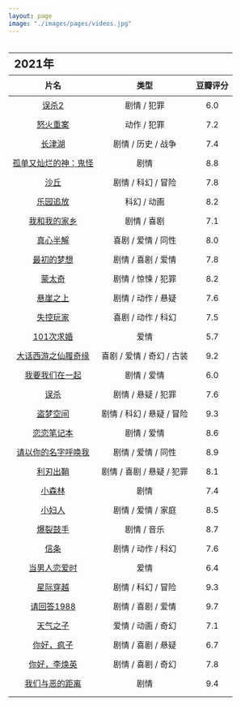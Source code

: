 ```yaml
---
layout: page
image: "./images/pages/videos.jpg"
---
```

<table style="line-height:32px;width:100%; height:100%; margin: 0 auto;text-align:center;border-bottom:1px solid;">
    <thead>
		<tr>
			<th colspan="4" style="text-align:left;font-size:22px;">2021年</th>
		</tr>
        <tr style="border-bottom:1px solid; border-top:1px solid;">
    　       <th>片名</th>
             <th>类型</th>
             <th>豆瓣评分</th>
        </tr>
　　</thead>
    <tbody>
		<tr>
	　　　　　<td><a href="https://movie.douban.com/subject/35068653/" target="_blank">误杀2</a></td>
	　　　　　<td>剧情 / 犯罪</td>
	　　　　　<td>6.0</td>
	　　</tr>
		<tr>
	　　　　　<td><a href="https://movie.douban.com/subject/30174085/" target="_blank">怒火重案</a></td>
	　　　　　<td>动作 / 犯罪</td>
	　　　　　<td>7.2</td>
	　　</tr>
		<tr>
	　　　　　<td><a href="https://movie.douban.com/subject/25845392/" target="_blank">长津湖</a></td>
	　　　　　<td>剧情 / 历史 / 战争</td>
	　　　　　<td>7.4</td>
	　　</tr>
		<tr>
	　　　　　<td><a href="https://movie.douban.com/subject/26761935/" target="_blank">孤单又灿烂的神：鬼怪</a></td>
	　　　　　<td>剧情</td>
	　　　　　<td>8.8</td>
	　　</tr>
	　　<tr>
	　　　　　<td><a href="https://book.douban.com/subject/35585201/" target="_blank">沙丘</a></td>
	　　　　　<td>剧情 / 科幻 / 冒险</td>
	　　　　　<td>7.8</td>
	　　</tr>
	　　<tr>
	　　　　　<td><a href="https://movie.douban.com/subject/10558440/" target="_blank">乐园追放</a></td>
	　　　　　<td>科幻 / 动画</td>
	　　　　　<td>8.2</td>
	　　</tr>
	　　<tr>
	　　　　　<td><a href="https://movie.douban.com/subject/35051512/" target="_blank">我和我的家乡</a></td>
	　　　　　<td>剧情 / 喜剧</td>
	　　　　　<td>7.1</td>
	　　</tr>
	　　<tr>
	　　　　　<td><a href="https://movie.douban.com/subject/33420285/" target="_blank">真心半解</a></td>
	　　　　　<td>喜剧 / 爱情 / 同性</td>
	　　　　　<td>8.0</td>
	　　</tr>
	　　<tr>
	　　　　　<td><a href="https://movie.douban.com/subject/34787747/" target="_blank">最初的梦想</a></td>
	　　　　　<td>剧情 / 喜剧 / 爱情</td>
	　　　　　<td>7.8</td>
	　　</tr>
	　　<tr>
	　　　　　<td><a href="https://movie.douban.com/subject/21937438/" target="_blank">蒙太奇</a></td>
	　　　　　<td>剧情 / 惊悚 / 犯罪</td>
	　　　　　<td>8.2</td>
	　　</tr>
	　　<tr>
	　　　　　<td><a href="https://movie.douban.com/subject/32493124/" target="_blank">悬崖之上</a></td>
	　　　　　<td>剧情 / 动作 / 悬疑</td>
	　　　　　<td>7.6</td>
	　　</tr>
	　　<tr>
	　　　　　<td><a href="https://movie.douban.com/subject/30337388/" target="_blank">失控玩家</a></td>
	　　　　　<td>喜剧 / 动作 / 科幻</td>
	　　　　　<td>7.5</td>
	　　</tr>
	　　<tr>
	　　　　　<td><a href="https://movie.douban.com/subject/5319835/" target="_blank">101次求婚</a></td>
	　　　　　<td>爱情</td>
	　　　　　<td>5.7</td>
	　　</tr>
	　　<tr>
	　　　　　<td><a href="https://movie.douban.com/subject/1292213/" target="_blank">大话西游之仙履奇缘</a></td>
	　　　　　<td>喜剧 / 爱情 / 奇幻 / 古装</td>
	　　　　　<td>9.2</td>
	　　</tr>
	　　<tr>
	　　　　　<td><a href="https://movie.douban.com/subject/25881778/" target="_blank">我要我们在一起</a></td>
	　　　　　<td>剧情 / 爱情</td>
	　　　　　<td>6.0</td>
	　　</tr>
		<tr>
	　　　　　<td><a href="https://movie.douban.com/subject/30176393/" target="_blank">误杀</a></td>
	　　　　　<td>剧情 / 悬疑 / 犯罪</td>
	　　　　　<td>7.6</td>
	　　</tr>
		　　<tr>
	　　　　　<td><a href="https://movie.douban.com/subject/3541415/" target="_blank">盗梦空间</a></td>
	　　　　　<td>剧情 / 科幻 / 悬疑 / 冒险</td>
	　　　　　<td>9.3</td>
	　　</tr>
		<tr>
	　　　　　<td><a href="https://movie.douban.com/subject/1309163/" target="_blank">恋恋笔记本</a></td>
	　　　　　<td>剧情 / 爱情</td>
	　　　　　<td>8.6</td>
	　　</tr>
		　　<tr>
	　　　　　<td><a href="https://movie.douban.com/subject/26799731/" target="_blank">请以你的名字呼唤我</a></td>
	　　　　　<td>剧情 / 爱情 / 同性</td>
	　　　　　<td>8.9</td>
	　　</tr>
		<tr>
	　　　　　<td><a href="https://movie.douban.com/subject/30318116/" target="_blank">利刃出鞘</a></td>
	　　　　　<td>剧情 / 喜剧 / 悬疑 / 犯罪</td>
	　　　　　<td>8.1</td>
	　　</tr>
		　　<tr>
	　　　　　<td><a href="https://movie.douban.com/subject/26877492/" target="_blank">小森林</a></td>
	　　　　　<td>剧情</td>
	　　　　　<td>7.4</td>
	　　</tr>
		<tr>
	　　　　　<td><a href="https://movie.douban.com/subject/1298522/" target="_blank">小妇人</a></td>
	　　　　　<td>剧情 / 爱情 / 家庭</td>
	　　　　　<td>8.5</td>
	　　</tr>
		<tr>
	　　　　　<td><a href="https://movie.douban.com/subject/25773932/" target="_blank">爆裂鼓手</a></td>
	　　　　　<td>剧情 / 音乐</td>
	　　　　　<td>8.7</td>
	　　</tr>
		<tr>
	　　　　　<td><a href="https://movie.douban.com/subject/30444960/" target="_blank">信条</a></td>
	　　　　　<td>剧情 / 动作 / 科幻</td>
	　　　　　<td>7.6</td>
	　　</tr>
		<tr>
	　　　　　<td><a href="https://movie.douban.com/subject/35198827/" target="_blank">当男人恋爱时</a></td>
	　　　　　<td>爱情</td>
	　　　　　<td>6.4</td>
	　　</tr>
		<tr>
	　　　　　<td><a href="https://movie.douban.com/subject/1889243/" target="_blank">星际穿越</a></td>
	　　　　　<td>剧情 / 科幻 / 冒险</td>
	　　　　　<td>9.3</td>
	　　</tr>
		<tr>
	　　　　　<td><a href="https://movie.douban.com/subject/26302614/" target="_blank">请回答1988</a></td>
	　　　　　<td>剧情 / 喜剧 / 爱情</td>
	　　　　　<td>9.7</td>
	　　</tr>
		<tr>
	　　　　　<td><a href="https://movie.douban.com/subject/30402296/" target="_blank">天气之子</a></td>
	　　　　　<td>爱情 / 动画 / 奇幻</td>
	　　　　　<td>7.1</td>
	　　</tr>
		<tr>
	　　　　　<td><a href="https://movie.douban.com/subject/26696879/" target="_blank">你好，疯子</a></td>
	　　　　　<td>剧情 / 喜剧 / 悬疑</td>
	　　　　　<td>6.7</td>
	　　</tr>
		<tr>
	　　　　　<td><a href="https://movie.douban.com/subject/34841067/" target="_blank">你好，李焕英</a></td>
	　　　　　<td>剧情 / 喜剧 / 奇幻</td>
	　　　　　<td>7.8</td>
	　　</tr>
		<tr>
	　　　　　<td><a href="https://movie.douban.com/subject/30181230/" target="_blank">我们与恶的距离</a></td>
	　　　　　<td>剧情</td>
	　　　　　<td>9.4</td>
	　　</tr>
		<tr>
	　　　　　<td><a href="" target="_blank"></a></td>
	　　　　　<td></td>
	　　　　　<td></td>
	　　</tr>
	</tbody>
</table>

<br/>
<table style="line-height:32px;width:100%; height:100%; margin: 0 auto;text-align:center;border-bottom:1px solid;">
    <thead>
		<tr>
			<th colspan="4" style="text-align:left;font-size:22px;">2020年</th>
		</tr>
        <tr style="border-bottom:1px solid; border-top:1px solid;">
    　       <th>片名</th>
             <th>类型</th>
             <th>豆瓣评分</th>
        </tr>
　　</thead>
    <tbody>
		<tr>
	　　　　　<td><a href="https://movie.douban.com/subject/30128916/" target="_blank">夺冠</a></td>
	　　　　　<td>剧情 / 运动</td>
	　　　　　<td>7.2</td>
	　　</tr>
		<tr>
	　　　　　<td><a href="https://movie.douban.com/subject/27060077/" target="_blank">绿皮书</a></td>
	　　　　　<td>剧情 / 喜剧 / 音乐 / 传记</td>
	　　　　　<td>8.9</td>
	　　</tr>
		<tr>
	　　　　　<td><a href="https://movie.douban.com/subject/1652592/" target="_blank">阿里塔：战斗天使</a></td>
	　　　　　<td>动作 / 科幻 / 冒险</td>
	　　　　　<td>7.5</td>
	　　</tr>
		<tr>
	　　　　　<td><a href="https://movie.douban.com/subject/30269016/" target="_blank">半个喜剧</a></td>
	　　　　　<td>喜剧 / 爱情</td>
	　　　　　<td>7.3</td>
	　　</tr>
		<tr>
	　　　　　<td><a href="https://movie.douban.com/subject/30482645/" target="_blank">数码宝贝:最后的进化</a></td>
	　　　　　<td>动画 / 冒险</td>
	　　　　　<td>7.3</td>
	　　</tr>
		<tr>
	　　　　　<td><a href="https://movie.douban.com/subject/30327897/" target="_blank">漫长的告别</a></td>
	　　　　　<td>剧情 / 家庭</td>
	　　　　　<td>7.7</td>
	　　</tr>
		<tr>
	　　　　　<td><a href="https://movie.douban.com/subject/27150283/" target="_blank">狼嚎</a></td>
	　　　　　<td>动作 / 科幻 / 惊悚 / 冒险</td>
	　　　　　<td>7.2</td>
	　　</tr>
		<tr>
	　　　　　<td><a href="https://movie.douban.com/subject/6538866/" target="_blank">极速车王</a></td>
	　　　　　<td>剧情 / 传记 / 运动</td>
	　　　　　<td>8.5</td>
	　　</tr>
		<tr>
	　　　　　<td><a href="https://movie.douban.com/subject/30462527/" target="_blank">基督圣体</a></td>
	　　　　　<td>剧情</td>
	　　　　　<td>7.7</td>
	　　</tr>
		<tr>
	　　　　　<td><a href="https://movie.douban.com/subject/26709258/" target="_blank">罗小黑战记</a></td>
	　　　　　<td>动作 / 动画 / 奇幻</td>
	　　　　　<td>8.1</td>
	　　</tr>
		<tr>
	　　　　　<td><a href="https://movie.douban.com/subject/26683290/" target="_blank">你的名字</a></td>
	　　　　　<td>剧情 / 爱情 / 动画</td>
	　　　　　<td>8.5</td>
	　　</tr>
		<tr>
	　　　　　<td><a href="" target="_blank"></a></td>
	　　　　　<td></td>
	　　　　　<td></td>
	　　</tr>
		<tr>
	　　　　　<td><a href="" target="_blank"></a></td>
	　　　　　<td></td>
	　　　　　<td></td>
	　　</tr>
		<tr>
	　　　　　<td><a href="" target="_blank"></a></td>
	　　　　　<td></td>
	　　　　　<td></td>
	　　</tr>
	</tbody>
</table>

<br/>
<table style="line-height:32px;width:100%; height:100%; margin: 0 auto;text-align:center;border-bottom:1px solid;">
    <thead>
		<tr>
			<th colspan="4" style="text-align:left;font-size:22px;">之前</th>
		</tr>
        <tr style="border-bottom:1px solid; border-top:1px solid;">
    　       <th>片名</th>
             <th>类型</th>
             <th>豆瓣评分</th>
        </tr>
　　</thead>
    <tbody>
		<tr>
	　　　　　<td><a href="https://movie.douban.com/subject/1292001/" target="_blank">海上钢琴师</a></td>
	　　　　　<td>剧情 / 音乐</td>
	　　　　　<td>9.3</td>
	　　</tr>
		<tr>
	　　　　　<td><a href="https://movie.douban.com/subject/2124724/" target="_blank">不能说的秘密</a></td>
	　　　　　<td>爱情 / 音乐 / 奇幻</td>
	　　　　　<td>8.0</td>
	　　</tr>
		<tr>
	　　　　　<td><a href="https://movie.douban.com/subject/1292052/" target="_blank">肖申克的救赎</a></td>
	　　　　　<td>剧情 / 犯罪</td>
	　　　　　<td>9.7</td>
	　　</tr>
		<tr>
	　　　　　<td><a href="https://movie.douban.com/subject/27010768/" target="_blank">寄生虫</a></td>
	　　　　　<td>剧情 / 喜剧</td>
	　　　　　<td>8.8</td>
	　　</tr>
		<tr>
	　　　　　<td><a href="https://movie.douban.com/subject/7064681/" target="_blank">狼的孩子雨和雪</a></td>
	　　　　　<td>剧情 / 动画 / 家庭 / 奇幻</td>
	　　　　　<td>8.7</td>
	　　</tr>
		<tr>
	　　　　　<td><a href="https://movie.douban.com/subject/30152451/" target="_blank">厉害了，我的国</a></td>
	　　　　　<td>纪录片</td>
	　　　　　<td>8.5</td>
	　　</tr>
		<tr>
	　　　　　<td><a href="https://movie.douban.com/subject/2043546/" target="_blank">秒速5厘米</a></td>
	　　　　　<td>剧情 / 爱情 / 动画</td>
	　　　　　<td>8.3</td>
	　　</tr>
		<tr>
	　　　　　<td><a href="https://movie.douban.com/subject/26280710/" target="_blank">怪物之子</a></td>
	　　　　　<td>动作 / 动画 / 奇幻 / 冒险</td>
	　　　　　<td>7.8</td>
	　　</tr>
		<tr>
	　　　　　<td><a href="https://movie.douban.com/subject/1297052/" target="_blank">侧耳倾听</a></td>
	　　　　　<td>剧情 / 爱情 / 动画</td>
	　　　　　<td>8.9</td>
	　　</tr>
		<tr>
	　　　　　<td><a href="https://movie.douban.com/subject/1291583/" target="_blank">天空之城</a></td>
	　　　　　<td>动画 / 奇幻 / 冒险</td>
	　　　　　<td>9.1</td>
	　　</tr>
		<tr>
	　　　　　<td><a href="https://movie.douban.com/subject/1291585/" target="_blank">风之谷</a></td>
	　　　　　<td>动画 / 奇幻 / 冒险</td>
	　　　　　<td>8.9</td>
	　　</tr>
		<tr>
	　　　　　<td><a href="https://movie.douban.com/subject/1291560/" target="_blank">龙猫</a></td>
	　　　　　<td>动画 / 奇幻 / 冒险</td>
	　　　　　<td>9.2</td>
	　　</tr>
		<tr>
	　　　　　<td><a href="https://movie.douban.com/subject/11026735/" target="_blank">超能陆战队</a></td>
	　　　　　<td>喜剧 / 动作 / 科幻 / 动画 / 冒险</td>
	　　　　　<td>8.7</td>
	　　</tr>
		<tr>
	　　　　　<td><a href="https://movie.douban.com/subject/1959877/" target="_blank">崖上的波妞</a></td>
	　　　　　<td>动画 / 奇幻 / 冒险</td>
	　　　　　<td>8.6</td>
	　　</tr>
		<tr>
	　　　　　<td><a href="https://movie.douban.com/subject/1297359/" target="_blank"></a>幽灵公主</td>
	　　　　　<td>动画 / 奇幻 / 冒险</td>
	　　　　　<td>8.9</td>
	　　</tr>
		<tr>
	　　　　　<td><a href="https://movie.douban.com/subject/1291838/" target="_blank">红猪</a></td>
	　　　　　<td>喜剧 / 动画 / 冒险</td>
	　　　　　<td>8.5</td>
	　　</tr>
		<tr>
	　　　　　<td><a href="https://movie.douban.com/subject/2373195/" target="_blank">绝命毒师(1-5季)</a></td>
	　　　　　<td>剧情 / 犯罪</td>
	　　　　　<td>9.1</td>
	　　</tr>
		<tr>
	　　　　　<td><a href="https://movie.douban.com/subject/3016187/" target="_blank">权力的游戏(1-6季)</a></td>
	　　　　　<td>剧情 / 奇幻 / 冒险</td>
	　　　　　<td>9.4</td>
	　　</tr>
		<tr>
	　　　　　<td><a href="https://movie.douban.com/subject/25726259/" target="_blank">风骚律师</a></td>
	　　　　　<td>剧情 / 喜剧 / 犯罪</td>
	　　　　　<td>9.3</td>
	　　</tr>
		<tr>
	　　　　　<td><a href="https://movie.douban.com/subject/4317594/" target="_blank">夏威夷特勤组</a></td>
	　　　　　<td>剧情</td>
	　　　　　<td>7.8</td>
	　　</tr>
		<tr>
	　　　　　<td><a href="https://movie.douban.com/subject/6037429/" target="_blank">纸牌屋</a></td>
	　　　　　<td>剧情</td>
	　　　　　<td>9.3</td>
	　　</tr>
		<tr>
	　　　　　<td><a href="https://movie.douban.com/subject/26284621/" target="_blank">追凶者也</a></td>
	　　　　　<td>剧情 / 喜剧 / 犯罪</td>
	　　　　　<td>7.9</td>
	　　</tr>
		<tr>
	　　　　　<td><a href="https://movie.douban.com/subject/27110296/" target="_blank">无名之辈</a></td>
	　　　　　<td>剧情 / 喜剧</td>
	　　　　　<td>8.0</td>
	　　</tr>
		<tr>
	　　　　　<td><a href="https://movie.douban.com/subject/27622447/" target="_blank">小偷家族</a></td>
	　　　　　<td>剧情 / 犯罪 / 家庭</td>
	　　　　　<td>8.7</td>
	　　</tr>
		<tr>
	　　　　　<td><a href="https://movie.douban.com/subject/26611804/" target="_blank">三块广告牌</a></td>
	　　　　　<td>剧情 / 犯罪</td>
	　　　　　<td>8.7</td>
	　　</tr>
		<tr>
	　　　　　<td><a href="https://movie.douban.com/subject/26363254/" target="_blank">战狼</a></td>
	　　　　　<td>动作 / 战争</td>
	　　　　　<td>7.1</td>
	　　</tr>
		<tr>
	　　　　　<td><a href="https://movie.douban.com/subject/26363254/" target="_blank">战狼2</a></td>
	　　　　　<td>动作 / 战争</td>
	　　　　　<td>7.1</td>
	　　</tr>
		<tr>
	　　　　　<td><a href="https://movie.douban.com/subject/6786002/" target="_blank">触不可及</a></td>
	　　　　　<td>剧情 / 喜剧</td>
	　　　　　<td>9.3</td>
	　　</tr>
		<tr>
	　　　　　<td><a href="https://movie.douban.com/subject/3319755/" target="_blank">怦然心动</a></td>
	　　　　　<td>剧情 / 喜剧 / 爱情</td>
	　　　　　<td>9.1</td>
	　　</tr>
		<tr>
	　　　　　<td><a href="https://movie.douban.com/subject/3793023/" target="_blank">三个傻子</a></td>
	　　　　　<td>剧情 / 喜剧 / 爱情</td>
	　　　　　<td>9.2</td>
	　　</tr>
		<tr>
	　　　　　<td><a href="https://movie.douban.com/subject/4920389/" target="_blank">头号玩家</a></td>
	　　　　　<td>动作 / 科幻 / 冒险</td>
	　　　　　<td>8.7</td>
	　　</tr>
		<tr>
	　　　　　<td><a href="https://movie.douban.com/subject/1306029/" target="_blank">美丽心灵</a></td>
	　　　　　<td>剧情 / 传记</td>
	　　　　　<td>9.0</td>
	　　</tr> 
		<tr>
	　　　　　<td><a href="https://movie.douban.com/subject/1291843/" target="_blank">黑客帝国（1-3）</a></td>
	　　　　　<td>动作 / 科幻</td>
	　　　　　<td>9.1</td>
	　　</tr>
		<tr>
	　　　　　<td><a href="https://movie.douban.com/subject/20470074/" target="_blank">言叶之庭</a></td>
	　　　　　<td>爱情 / 动画</td>
	　　　　　<td>8.3</td>
	　　</tr>
		<tr>
	　　　　　<td><a href="https://movie.douban.com/subject/30331149/" target="_blank">白蛇：缘起</a></td>
	　　　　　<td>爱情 / 动画</td>
	　　　　　<td>7.8</td>
	　　</tr>
		<tr>
	　　　　　<td><a href="https://movie.douban.com/subject/26277313/" target="_blank">西游记之大圣归来</a></td>
	　　　　　<td>剧情 / 动画 / 奇幻 </td>
	　　　　　<td>8.3</td>
	　　</tr>
		<tr>
	　　　　　<td><a href="https://movie.douban.com/subject/20438964/" target="_blank">无敌破坏王2：大闹互联网</a></td>
	　　　　　<td>喜剧 / 动画 / 奇幻 / 冒险</td>
	　　　　　<td>8.0</td>
	　　</tr>
		<tr>
	　　　　　<td><a href="https://movie.douban.com/subject/26633257/" target="_blank">地球最后的夜晚</a></td>
	　　　　　<td>剧情 / 爱情 / 悬疑</td>
	　　　　　<td>6.9</td>
	　　</tr>
		<tr>
	　　　　　<td><a href="https://movie.douban.com/subject/3060542/" target="_blank">夏目友人帐</a></td>
	　　　　　<td>剧情 / 动画 / 奇幻</td>
	　　　　　<td>9.4</td>
	　　</tr>
		<tr>
	　　　　　<td><a href="" target="_blank"></a></td>
	　　　　　<td></td>
	　　　　　<td></td>
	　　</tr>
		<tr>
	　　　　　<td><a href="" target="_blank"></a></td>
	　　　　　<td></td>
	　　　　　<td></td>
	　　</tr>
	</tbody>
</table>
